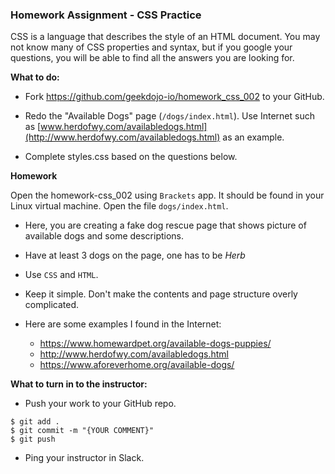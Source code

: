 
### Homework Assignment - CSS Practice

CSS is a language that describes the style of an HTML document. You may not know many of CSS properties and syntax, but if you google your questions, you will be able to find all the answers you are looking for.

**What to do:**

- Fork https://github.com/geekdojo-io/homework_css_002 to your GitHub.

- Redo the "Available Dogs" page (`/dogs/index.html`). Use Internet such as [www.herdofwy.com/availabledogs.html](http://www.herdofwy.com/availabledogs.html) as an example.
- Complete styles.css based on the questions below.

**Homework**

Open the homework-css_002 using `Brackets` app. It should be found in your Linux virtual machine. 
Open the file `dogs/index.html`. 

* Here, you are creating a fake dog rescue page that shows picture of available dogs and some descriptions. 
* Have at least 3 dogs on the page, one has to be *Herb*
* Use `CSS` and `HTML`.
* Keep it simple. Don't make the contents and page structure overly complicated.

* Here are some examples I found in the Internet:
    - https://www.homewardpet.org/available-dogs-puppies/
    - http://www.herdofwy.com/availabledogs.html
    - https://www.aforeverhome.org/available-dogs/

**What to turn in to the instructor:**


- Push your work to your GitHub repo.

```console
$ git add .
$ git commit -m "{YOUR COMMENT}"
$ git push
```

- Ping your instructor in Slack.